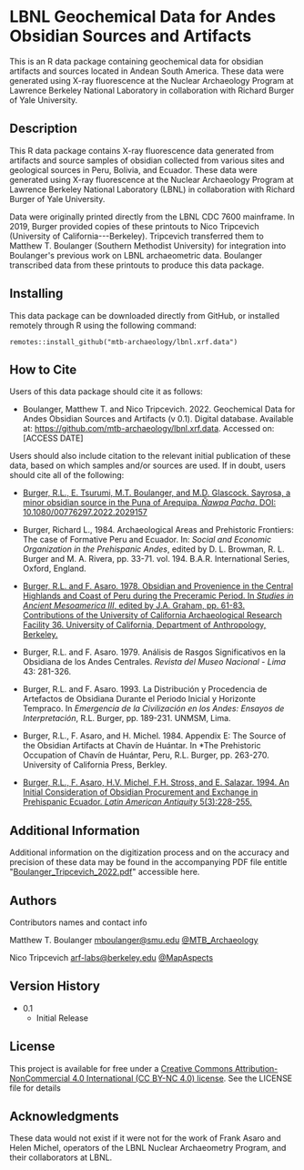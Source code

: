 # LBNL Geochemical Data for Andes Obsidian Sources and Artifacts

This is an R data package containing geochemical data for obsidian artifacts and sources located in Andean South America.  These data were generated using X-ray fluorescence at the Nuclear Archaeology Program at Lawrence Berkeley National Laboratory in collaboration with Richard Burger of Yale University.

## Description

This R data package contains X-ray fluorescence data generated from artifacts and source samples of obsidian collected from various sites and geological sources in Peru, Bolivia, and Ecuador.  These data were generated using X-ray fluorescence at the Nuclear Archaeology Program at Lawrence Berkeley National Laboratory (LBNL) in collaboration with Richard Burger of Yale University.  

Data were originally printed directly from the LBNL CDC 7600 mainframe.  In 2019, Burger provided copies of these printouts to Nico Tripcevich (University of California---Berkeley).  Tripcevich transferred them to Matthew T. Boulanger (Southern Methodist University) for integration into Boulanger's previous work on LBNL archaeometric data.  Boulanger transcribed data from these printouts to produce this data package.

## Installing

This data package can be downloaded directly from GitHub, or installed remotely through R using the following command:

```
remotes::install_github("mtb-archaeology/lbnl.xrf.data")
```

## How to Cite
Users of this data package should cite it as follows:

* Boulanger, Matthew T. and Nico Tripcevich. 2022. Geochemical Data for Andes Obsidian Sources and Artifacts (v 0.1).  Digital database.  Available at: https://github.com/mtb-archaeology/lbnl.xrf.data.  Accessed on: [ACCESS DATE]

Users should also include citation to the relevant initial publication of these data, based on which samples and/or sources are used.  If in doubt, users should cite all of the following:

* [Burger, R.L., E. Tsurumi, M.T. Boulanger, and M.D. Glascock. Sayrosa, a minor obsidian source in the Puna of Arequipa. *Ñawpa Pacha*. DOI: 10.1080/00776297.2022.2029157](https://doi.org/10.1080/00776297.2022.2029157)

* Burger, Richard L., 1984. Archaeological Areas and Prehistoric Frontiers: 
The case of Formative Peru and Ecuador. In: *Social and Economic Organization in the Prehispanic Andes*, edited by D. L. Browman, R. L. Burger and M. A. Rivera, pp. 33-71. vol. 194. B.A.R. International Series, Oxford, England.

* [Burger, R.L. and F. Asaro. 1978. Obsidian and Provenience in the Central Highlands and Coast of Peru during the Preceramic Period. In *Studies in Ancient Mesoamerica III*, edited by J.A. Graham, pp. 61-83. Contributions of the University of California Archaeological Research Facility 36. University of California, Department of Anthropology, Berkeley.](https://escholarship.org/uc/item/94g3p5q7)

* Burger, R.L. and F. Asaro. 1979. Análisis de Rasgos Significativos en la Obsidiana de los Andes Centrales. *Revista del Museo Nacional - Lima* 43: 281-326.

* Burger, R.L. and F. Asaro. 1993. La Distribución y Procedencia de Artefactos de Obsidiana Durante el Periodo Inicial y Horizonte Tempraco.  In *Emergencia de la Civilización en los Andes: Ensayos de Interpretación*, R.L. Burger, pp. 189-231.  UNMSM, Lima.

* Burger, R.L., F. Asaro, and H. Michel. 1984. Appendix E: The Source of the Obsidian Artifacts at Chavín de Huántar. In *The Prehistoric Occupation of Chavín de Huántar, Peru, R.L. Burger, pp. 263-270. University of California Press, Berkley.

* [Burger, R.L., F. Asaro, H.V. Michel, F.H. Stross, and E. Salazar. 1994. An Initial Consideration of Obsidian Procurement and Exchange in Prehispanic Ecuador. *Latin American Antiquity* 5(3):228-255.](https://www.jstor.org/stable/971882)

## Additional Information
Additional information on the digitization process and on the accuracy and precision of these data may be found in the accompanying PDF file entitle "[Boulanger_Tripcevich_2022.pdf](https://github.com/mtb-archaeology/lbnl.xrf.data/blob/master/boulanger_tripcevich_2022.pdf)" accessible here.

## Authors

Contributors names and contact info

Matthew T. Boulanger
mboulanger@smu.edu
[@MTB_Archaeology](https://twitter.com/MTB_Archaeology)

Nico Tripcevich
arf-labs@berkeley.edu
[@MapAspects](https://twitter.com/MapAspects)


## Version History

* 0.1
    * Initial Release

## License

This project is available for free under a [Creative Commons Attribution-NonCommercial 4.0 International (CC BY-NC 4.0) license](https://creativecommons.org/licenses/by-nc/4.0/).  See the LICENSE file for details

## Acknowledgments

These data would not exist if it were not for the work of Frank Asaro and Helen Michel, operators of the LBNL Nuclear Archaeometry Program, and their collaborators at LBNL.  
